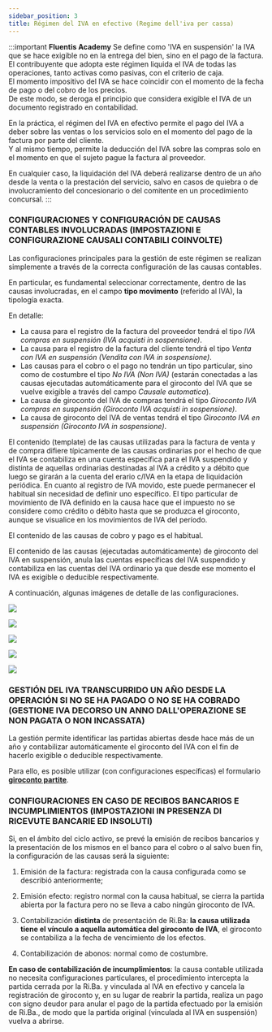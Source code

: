 ```yaml
---
sidebar_position: 3
title: Régimen del IVA en efectivo (Regime dell'iva per cassa)
---
```


:::important **Fluentis Academy** 
Se define como 'IVA en suspensión' la IVA que se hace exigible no en la entrega del bien, sino en el pago de la factura. 
El contribuyente que adopta este régimen liquida el IVA de todas las operaciones, tanto activas como pasivas, con el criterio de caja.  
El momento impositivo del IVA se hace coincidir con el momento de la fecha de pago o del cobro de los precios.  
De este modo, se deroga el principio que considera exigible el IVA de un documento registrado en contabilidad.

En la práctica, el régimen del IVA en efectivo permite el pago del IVA a deber sobre las ventas o los servicios solo en el momento del pago de la factura por parte del cliente.  
Y al mismo tiempo, permite la deducción del IVA sobre las compras solo en el momento en que el sujeto pague la factura al proveedor.  

En cualquier caso, la liquidación del IVA deberá realizarse dentro de un año desde la venta o la prestación del servicio, salvo en casos de quiebra o de involucramiento del concesionario o del comitente en un procedimiento concursal.
:::

### CONFIGURACIONES Y CONFIGURACIÓN DE CAUSAS CONTABLES INVOLUCRADAS (IMPOSTAZIONI E CONFIGURAZIONE CAUSALI CONTABILI COINVOLTE)

Las configuraciones principales para la gestión de este régimen se realizan simplemente a través de la correcta configuración de las causas contables.

En particular, es fundamental seleccionar correctamente, dentro de las causas involucradas, en el campo **tipo movimento** (referido al IVA), la tipología exacta.

En detalle:

- La causa para el registro de la factura del proveedor tendrá el tipo *IVA compras en suspensión (IVA acquisti in sospensione)*.
- La causa para el registro de la factura del cliente tendrá el tipo *Venta con IVA en suspensión (Vendita con IVA in sospensione)*.
- Las causas para el cobro o el pago no tendrán un tipo particular, sino como de costumbre el tipo *No IVA (Non IVA)* (estarán conectadas a las causas ejecutadas automáticamente para el giroconto del IVA que se vuelve exigible a través del campo *Causale automatica*).
- La causa de giroconto del IVA de compras tendrá el tipo *Giroconto IVA compras en suspensión (Giroconto IVA acquisti in sospensione)*.
- La causa de giroconto del IVA de ventas tendrá el tipo *Giroconto IVA en suspensión (Giroconto IVA in sospensione)*.

El contenido (template) de las causas utilizadas para la factura de venta y de compra difiere típicamente de las causas ordinarias por el hecho de que el IVA se contabiliza en una cuenta específica para el IVA suspendido y distinta de aquellas ordinarias destinadas al IVA a crédito y a débito que luego se girarán a la cuenta del erario c/IVA en la etapa de liquidación periódica. En cuanto al registro de IVA movido, este puede permanecer el habitual sin necesidad de definir uno específico. El tipo particular de movimiento de IVA definido en la causa hace que el impuesto no se considere como crédito o débito hasta que se produzca el giroconto, aunque se visualice en los movimientos de IVA del período.

El contenido de las causas de cobro y pago es el habitual.

El contenido de las causas (ejecutadas automáticamente) de giroconto del IVA en suspensión, anula las cuentas específicas del IVA suspendido y contabiliza en las cuentas del IVA ordinario ya que desde ese momento el IVA es exigible o deducible respectivamente.

A continuación, algunas imágenes de detalle de las configuraciones. 

![](/img/it-it/finance-area/other/suspvat1.png)

![](/img/it-it/finance-area/other/suspvat2.png)

![](/img/it-it/finance-area/other/suspvat3.png)

![](/img/it-it/finance-area/other/suspvat4.png)

![](/img/it-it/finance-area/other/suspvat5.png)

### GESTIÓN DEL IVA TRANSCURRIDO UN AÑO DESDE LA OPERACIÓN SI NO SE HA PAGADO O NO SE HA COBRADO (GESTIONE IVA DECORSO UN ANNO DALL'OPERAZIONE SE NON PAGATA O NON INCASSATA)

La gestión permite identificar las partidas abiertas desde hace más de un año y contabilizar automáticamente el giroconto del IVA con el fin de hacerlo exigible o deducible respectivamente.

Para ello, es posible utilizar (con configuraciones específicas) el formulario [**giroconto partite**](/docs/finance-area/maturity-values/procedures/maturity-values-giro/filter-tab).

### CONFIGURACIONES EN CASO DE RECIBOS BANCARIOS E INCUMPLIMIENTOS (IMPOSTAZIONI IN PRESENZA DI RICEVUTE BANCARIE ED INSOLUTI)

Si, en el ámbito del ciclo activo, se prevé la emisión de recibos bancarios y la presentación de los mismos en el banco para el cobro o al salvo buen fin, la configuración de las causas será la siguiente:

1. Emisión de la factura: registrada con la causa configurada como se describió anteriormente;

2. Emisión efecto: registro normal con la causa habitual, se cierra la partida abierta por la factura pero no se lleva a cabo ningún giroconto de IVA.

3. Contabilización **distinta** de presentación de Ri.Ba: **la causa utilizada tiene el vínculo a aquella automática del giroconto de IVA**, el giroconto se contabiliza a la fecha de vencimiento de los efectos.

4. Contabilización de abonos: normal como de costumbre.

**En caso de contabilización de incumplimientos**: la causa contable utilizada no necesita configuraciones particulares, el procedimiento intercepta la partida cerrada por la Ri.Ba. y vinculada al IVA en efectivo y cancela la registración de giroconto y, en su lugar de reabrir la partida, realiza un pago con signo deudor para anular el pago de la partida efectuado por la emisión de Ri.Ba., de modo que la partida original (vinculada al IVA en suspensión) vuelva a abrirse.